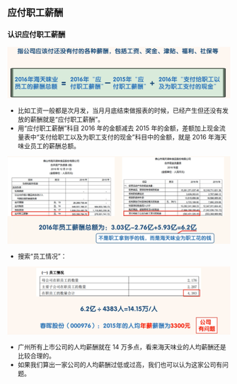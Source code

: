 ## 应付职工薪酬

### 认识应付职工薪酬

![image-20220505151204351](images/image-20220505151204351.png)

- 比如工资一般都是次月发，当月月底结束做报表的时候，已经产生但还没有发放的薪酬就是“应付职工薪酬”。
- 用“应付职工薪酬”科目 2016 年的金额减去 2015 年的金额，差额加上现金流量表中“支付给职工以及为职工支付的现金”科目中的金额，就是 2016 年海天味业员工的薪酬总额。

![image-20220505151314325](images/image-20220505151314325.png)

- 搜索“员工情况”：

![image-20220505151415182](images/image-20220505151415182.png)

- 广州所有上市公司的人均薪酬就在 14 万多点，看来海天味业的人均薪酬还是比较合理的。
- 如果我们算出一家公司的人均薪酬过低或过高，我们也可以认为这家公司有问题。